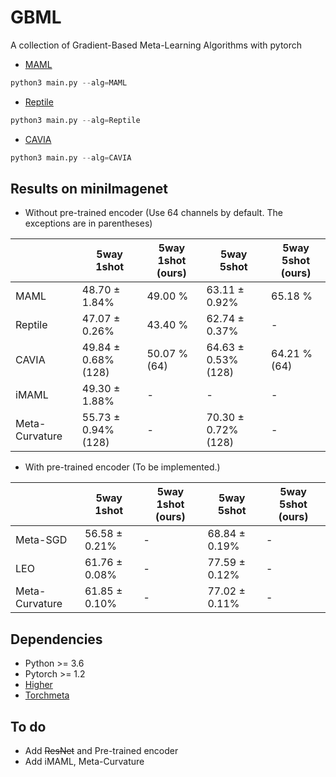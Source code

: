 # GBML
A collection of Gradient-Based Meta-Learning Algorithms with pytorch

* [MAML](http://proceedings.mlr.press/v70/finn17a)

```python
python3 main.py --alg=MAML
```

* [Reptile](https://openai.com/blog/reptile/)

```python
python3 main.py --alg=Reptile
```

* [CAVIA](http://proceedings.mlr.press/v97/zintgraf19a)

```python
python3 main.py --alg=CAVIA
```



## Results on miniImagenet

* Without pre-trained encoder (Use 64 channels by default. The exceptions are in parentheses)

|                | 5way 1shot          | 5way 1shot (ours) | 5way 5shot          | 5way 5shot (ours) |
| -------------- | ------------------- | ----------------- | ------------------- | ----------------- |
| MAML           | 48.70 ± 1.84%       | 49.00 %           | 63.11 ± 0.92%       | 65.18 %           |
| Reptile        | 47.07 ± 0.26%       | 43.40 %           | 62.74 ± 0.37%       | -                 |
| CAVIA          | 49.84 ± 0.68% (128) | 50.07 % (64)      | 64.63 ± 0.53% (128) | 64.21 % (64)      |
| iMAML          | 49.30 ± 1.88%       | -                 | -                   | -                 |
| Meta-Curvature | 55.73 ± 0.94% (128) | -                 | 70.30 ± 0.72% (128) | -                 |

* With pre-trained encoder (To be implemented.)

|                | 5way 1shot    | 5way 1shot (ours) | 5way 5shot    | 5way 5shot (ours) |
| -------------- | ------------- | ----------------- | ------------- | ----------------- |
| Meta-SGD       | 56.58 ± 0.21% | -                 | 68.84 ± 0.19% | -                 |
| LEO            | 61.76 ± 0.08% | -                 | 77.59 ± 0.12% | -                 |
| Meta-Curvature | 61.85 ± 0.10% | -                 | 77.02 ± 0.11% | -                 |

## Dependencies

* Python >= 3.6
* Pytorch >= 1.2
* [Higher](https://github.com/facebookresearch/higher) 
* [Torchmeta](https://github.com/tristandeleu/pytorch-meta) 



## To do

* Add ~~ResNet~~ and Pre-trained encoder
* Add iMAML, Meta-Curvature

